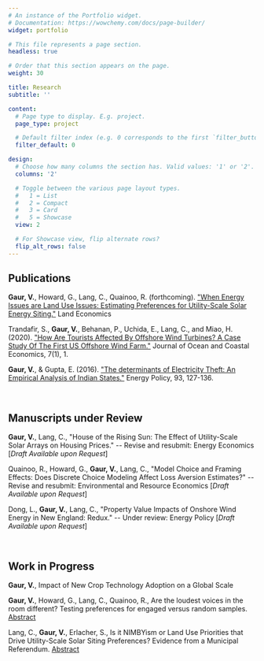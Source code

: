 ```yaml
---
# An instance of the Portfolio widget.
# Documentation: https://wowchemy.com/docs/page-builder/
widget: portfolio

# This file represents a page section.
headless: true

# Order that this section appears on the page.
weight: 30

title: Research
subtitle: ''

content:
  # Page type to display. E.g. project.
  page_type: project

  # Default filter index (e.g. 0 corresponds to the first `filter_button` instance below).
  filter_default: 0

design:
  # Choose how many columns the section has. Valid values: '1' or '2'.
  columns: '2'

  # Toggle between the various page layout types.
  #   1 = List
  #   2 = Compact
  #   3 = Card
  #   5 = Showcase
  view: 2

  # For Showcase view, flip alternate rows?
  flip_alt_rows: false
---
```


## Publications

**Gaur, V.**, Howard, G., Lang, C., Quainoo, R. (forthcoming). ["When Energy Issues are Land Use Issues: Estimating Preferences for Utility-Scale Solar Energy Siting."](uploads/LandEcon.pdf) Land Economics

Trandafir, S., **Gaur, V.**, Behanan, P., Uchida, E., Lang, C., and Miao, H. (2020). ["How Are Tourists Affected By Offshore Wind Turbines? A Case Study Of The First US Offshore Wind Farm."](https://cbe.miis.edu/cgi/viewcontent.cgi?article=1127&context=joce) Journal of Ocean and Coastal Economics, 7(1), 1.

**Gaur, V.**, & Gupta, E. (2016). ["The determinants of Electricity Theft: An Empirical Analysis of Indian States."](https://www.sciencedirect.com/science/article/pii/S0301421516300878?casa_token=Dq6HjRliVtAAAAAA:SrViZpmz6gBMeUDxh07ruBk8VF0cdpR5n5yIdhPb5H2EYvjQU_cQQ4IWjgjfYqnxJiqw2H6_jQ) Energy Policy, 93, 127-136.

<br>

## Manuscripts under Review

**Gaur, V.**, Lang, C., "House of the Rising Sun: The Effect of Utility-Scale Solar Arrays on Housing Prices." -- Revise and resubmit: Energy Economics 
[*Draft Available upon Request*]

Quainoo, R., Howard, G., **Gaur, V.**, Lang, C., "Model Choice and Framing Effects: Does Discrete Choice Modeling Affect Loss Aversion Estimates?" -- Revise and resubmit: Environmental and Resource Economics 
[*Draft Available upon Request*]

Dong, L., **Gaur, V.**, Lang, C., "Property Value Impacts of Onshore Wind Energy in New England: Redux." -- Under review: Energy Policy 
[*Draft Available upon Request*]

<br>

## Work in Progress

**Gaur, V.**, Impact of New Crop Technology Adoption on a Global Scale

**Gaur, V.**, Howard, G., Lang, C., Quainoo, R., Are the loudest voices in the room different? Testing preferences for engaged versus random samples. [Abstract](uploads/Abstract_Engaged.pdf)

Lang, C., **Gaur, V.**, Erlacher, S., Is it NIMBYism or Land Use Priorities that Drive Utility-Scale Solar Siting Preferences? Evidence from a Municipal Referendum. [Abstract](uploads/Abstract_SolarNK.pdf) 

<br>